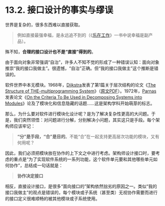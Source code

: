 # 13.2. 接口设计的事实与缪误

世界是复杂的，很多东西难以直接获取。

> 例如直接最强幸福，是永远追不到的（《[乐在工作](https://book.douban.com/subject/10741328/)》一书中说幸福是副产品）。

殊不知，**合理的接口设计也不是“直接”得到的**。

由于面向对象非常强调“自治”，许多人不知不觉的形成了一种错误认知：面向对象推崇“我的接口我做主”。很遗憾，“自治”正确。但“我的接口我做主”这个推断是错误的。

软件世界中本无模块。1968年，[Dijkstra](https://en.wikipedia.org/wiki/Edsger_W._Dijkstra)发表了第1篇关于层次结构的论文《[The Structure of THE-multiprogramming System](https://en.wikipedia.org/wiki/THE_multiprogramming_system)》（[原文PDF](http://www.cs.umass.edu/~emery/classes/cmpsci691st/readings/OS/the.pdf)）。1972年，[Parnas](https://en.wikipedia.org/wiki/David_Parnas)发表论文《[On the Criteria To Be Used in Decomposing Systems into Modules](https://www.win.tue.nl/~wstomv/edu/2ip30/references/criteria_for_modularization.pdf)》论及了模块化和信息隐藏的话题......这是架构学科开始萌芽的标志。

那么，为什么要对软件进行模块化设计呢？是为了解决复杂性更高的大问题。于是，我们突然领悟：对问题进行分解，分别解决小问题，其实这只是手段。每个架构师应该牢记：

> **“分”是手段，“合”是目的**。不能“合”在一起支持更高层次功能的模块，又有何用呢？

因此，我们必须把模块放在协作的上下文之中进行考虑。架构师设计接口时，要考虑的重点是“为了实现软件系统的一系列功能，这个软件单元要和其他哪些单元如何协作”，总结成一句话就是：

> **协作决定接口**

相反，直接设计接口，是很多“面向接口的”架构依然拙劣的原因之一。类似“我的接口我做主”的观点是错误的，每个模块或子系统（甚至类）无视协作需要而进行的接口定义很难顺畅的被其他模块或子系统使用。
